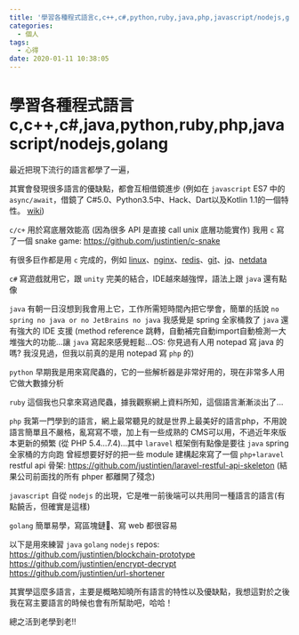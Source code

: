 ```yaml
---
title: '學習各種程式語言c,c++,c#,python,ruby,java,php,javascript/nodejs,golang'
categories:
  - 個人
tags:
  - 心得
date: 2020-01-11 10:38:05
---
```


# 學習各種程式語言c,c++,c#,java,python,ruby,php,javascript/nodejs,golang

最近把現下流行的語言都學了一遍，

其實會發現很多語言的優缺點，都會互相借鏡進步
(例如在 `javascript` ES7 中的 `async/await`，借鏡了 C#5.0、Python3.5中、Hack、Dart以及Kotlin 1.1的一個特性。
[wiki](https://zh.wikipedia.org/wiki/Await))

`c/c+` 用於寫底層效能高 (因為很多 API 是直接 call unix 底層功能實作)
我用 `c` 寫了一個 snake game: https://github.com/justintien/c-snake

有很多巨作都是用 `c` 完成的，例如 [linux](https://github.com/torvalds/linux)、[nginx](https://github.com/nginx/nginx)、[redis](https://github.com/antirez/redis)、[git](https://github.com/git/git)、[jq](https://github.com/stedolan/jq)、[netdata](https://github.com/netdata/netdata)

`c#` 寫遊戲就用它，跟 `unity` 完美的結合，IDE越來越強悍，語法上跟 `java` 還有點像

`java` 有朝一日沒想到我會用上它，工作所需短時間內把它學會，簡單的括說 `no spring no java or no JetBrains no java` 我感覺是 spring 全家桶救了 `java` 還有強大的 IDE 支援 (method reference 跳轉，自動補完自動import自動檢測一大堆強大的功能…讓 `java` 寫起來感覺輕鬆…OS: 你見過有人用 notepad 寫 java 的嗎? 我沒見過，但我以前真的是用 notepad 寫 `php` 的)

`python` 早期我是用來寫爬蟲的，它的一些解析器是非常好用的，現在非常多人用它做大數據分析

`ruby` 這個我也只拿來寫過爬蟲，據我觀察網上資料所知，這個語言漸漸淡出了…

`php` 我第一門學到的語言，網上最常聽見的就是世界上最美好的語言php，不用說語言簡單且不嚴格，亂寫寫不壞，加上有一些成熟的 CMS可以用，不過近年來版本更新的頻繁 (從 PHP 5.4...7.4)…其中 `laravel` 框架倒有點像是要往 `java` spring 全家桶的方向跑
曾經想要好好的把一些 module 建構起來寫了一個 `php+laravel` restful api 骨架: https://github.com/justintien/laravel-restful-api-skeleton (結果公司前面找的所有 phper 都離開了殘念)

`javascript` 自從 `nodejs` 的出現，它是唯一前後端可以共用同一種語言的語言(有點饒舌，但確實是這樣)

`golang` 簡單易學，寫區塊鏈、寫 web 都很容易

以下是用來練習 `java` `golang` `nodejs` repos:
https://github.com/justintien/blockchain-prototype
https://github.com/justintien/encrypt-decrypt
https://github.com/justintien/url-shortener

其實學這麼多語言，主要是概略知曉所有語言的特性以及優缺點，我想這對於之後我在寫主要語言的時候也會有所幫助吧，哈哈！

總之活到老學到老!!